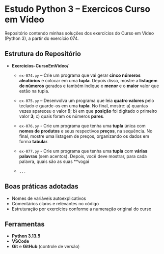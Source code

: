 # Estudo Python 3 – Exercicos Curso em Vídeo

Repositório contendo minhas soluções dos exercícios do Curso em Vídeo (Python 3), a partir do exercício 074.

## Estrutura do Repositório

- **Exercicios-CursoEmVideo/**
  - `ex-074.py` – Crie um programa que vai gerar **cinco números aleatórios** e colocar em uma **tupla**. Depois disso, mostre a **listagem de números** gerados e também indique o **menor** e o **maior** valor que estão na tupla.

  - `ex-075.py` – Desenvolva um programa que leia **quatro valores** pelo teclado e guarde-os em uma **tupla**. No final, mostre: a) quantas vezes apareceu o valor **9**; b) em que **posição** foi digitado o primeiro valor **3**; c) quais foram os números **pares**.

  - `ex-076.py` - Crie um programa que tenha uma **tupla** única com **nomes de produtos** e seus respectivos **preços**, na sequência. No final, mostre uma listagem de preços, organizando os dados em forma **tabular**.

  - `ex-077.py` - Crie um programa que tenha uma **tupla** com **várias palavras** (sem acentos). Depois, você deve mostrar, para cada palavra, quais são as suas **vogai

  -  `...`

## Boas práticas adotadas

- Nomes de variáveis autoexplicativos  
- Comentários claros e relevantes no código  
- Estruturação por exercícios conforme a numeração original do curso

## Ferramentas

- **Python 3.13.5**
- **VSCode**
- **Git** e  **GitHub** (controle de versão)
